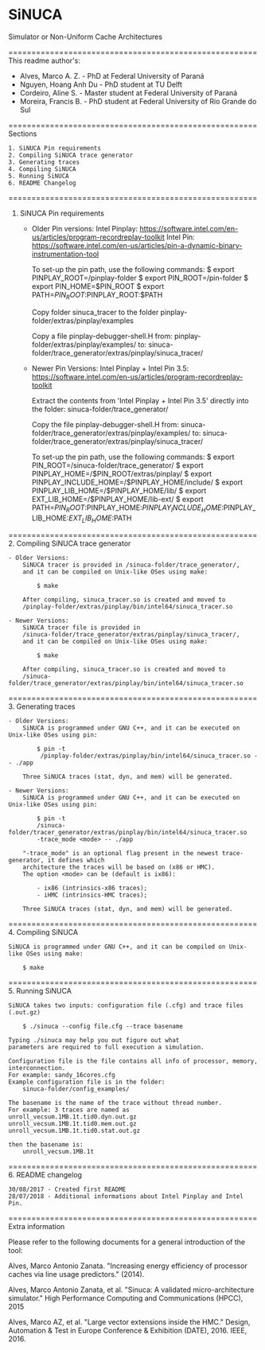 # SiNUCA
Simulator or Non-Uniform Cache Architectures

======================================================
This readme author's: 	

- Alves, Marco A. Z. 		- PhD at Federal University of Paraná
- Nguyen, Hoang Anh Du    - PhD student at TU Delft
- Cordeiro, Aline S. 		- Master student at Federal University of Paraná
- Moreira, Francis B. 	- PhD student at Federal University of Rio Grande do Sul	

======================================================
Sections

    1. SiNUCA Pin requirements
    2. Compiling SiNUCA trace generator
    3. Generating traces
    4. Compiling SiNUCA
    5. Running SiNUCA
    6. README Changelog

======================================================
1. SiNUCA Pin requirements

    - Older Pin versions:
    	Intel Pinplay:
    		https://software.intel.com/en-us/articles/program-recordreplay-toolkit
    	Intel Pin:
    		https://software.intel.com/en-us/articles/pin-a-dynamic-binary-instrumentation-tool

        To set-up the pin path, use the following commands:
			$ export PINPLAY_ROOT=/pinplay-folder
			$ export PIN_ROOT=/pin-folder
			$ export PIN_HOME=$PIN_ROOT
			$ export PATH=$PIN_ROOT:$PINPLAY_ROOT:$PATH

        Copy folder sinuca_tracer to the folder
			pinplay-folder/extras/pinplay/examples

        Copy a file pinplay-debugger-shell.H 
        from: 	pinplay-folder/extras/pinplay/examples/
        to: 	sinuca-folder/trace_generator/extras/pinplay/sinuca_tracer/

    - Newer Pin Versions:
        Intel Pinplay + Intel Pin 3.5:
            https://software.intel.com/en-us/articles/program-recordreplay-toolkit

        Extract the contents from 'Intel Pinplay + Intel Pin 3.5' 
        directly into the folder: 
			sinuca-folder/trace_generator/

        Copy the file pinplay-debugger-shell.H
        from: 	sinuca-folder/trace_generator/extras/pinplay/examples/
        to: 	sinuca-folder/trace_generator/extras/pinplay/sinuca_tracer/

        To set-up the pin path, use the following commands:
            $ export PIN_ROOT=/sinuca-folder/trace_generator/
            $ export PINPLAY_HOME=/$PIN_ROOT/extras/pinplay/
            $ export PINPLAY_INCLUDE_HOME=/$PINPLAY_HOME/include/
            $ export PINPLAY_LIB_HOME=/$PINPLAY_HOME/lib/
            $ export EXT_LIB_HOME=/$PINPLAY_HOME/lib-ext/
            $ export PATH=$PIN_ROOT:$PINPLAY_HOME:$PINPLAY_INCLUDE_HOME:$PINPLAY_LIB_HOME:$EXT_LIB_HOME:$PATH

======================================================
2. Compiling SiNUCA trace generator

    - Older Versions:
        SiNUCA tracer is provided in /sinuca-folder/trace_generator/,
        and it can be compiled on Unix-like OSes using make:

            $ make

    	After compiling, sinuca_tracer.so is created and moved to
    	/pinplay-folder/extras/pinplay/bin/intel64/sinuca_tracer.so

    - Newer Versions:
        SiNUCA tracer file is provided in
        /sinuca-folder/trace_generator/extras/pinplay/sinuca_tracer/,
        and it can be compiled on Unix-like OSes using make:

            $ make

        After compiling, sinuca_tracer.so is created and moved to
        /sinuca-folder/trace_generator/extras/pinplay/bin/intel64/sinuca_tracer.so

======================================================
3. Generating traces

    - Older Versions:
        SiNUCA is programmed under GNU C++, and it can be executed on Unix-like OSes using pin:

            $ pin -t
             /pinplay-folder/extras/pinplay/bin/intel64/sinuca_tracer.so -- ./app

        Three SiNUCA traces (stat, dyn, and mem) will be generated.

    - Newer Versions:
        SiNUCA is programmed under GNU C++, and it can be executed on Unix-like OSes using pin:

            $ pin -t
            /sinuca-folder/tracer_generator/extras/pinplay/bin/intel64/sinuca_tracer.so
            -trace_mode <mode> -- ./app

        "-trace_mode" is an optional flag present in the newest trace-generator, it defines which 
		architecture the traces will be based on (x86 or HMC). 
		The option <mode> can be (default is ix86):
            
			- ix86 (intrinsics-x86 traces);
            - iHMC (intrinsics-HMC traces);

        Three SiNUCA traces (stat, dyn, and mem) will be generated.

======================================================
4. Compiling SiNUCA

    SiNUCA is programmed under GNU C++, and it can be compiled on Unix-like OSes using make:

        $ make

======================================================
5. Running SiNUCA

	SiNUCA takes two inputs: configuration file (.cfg) and trace files (.out.gz)

    	$ ./sinuca --config file.cfg --trace basename

	Typing ./sinuca may help you out figure out what
	parameters are required to full execution a simulation.

	Configuration file is the file contains all info of processor, memory, interconnection.
	For example: sandy_16cores.cfg
	Example configuration file is in the folder:
		sinuca-folder/config_examples/

	The basename is the name of the trace without thread number.
	For example: 3 traces are named as
	unroll_vecsum.1MB.1t.tid0.dyn.out.gz
	unroll_vecsum.1MB.1t.tid0.mem.out.gz
	unroll_vecsum.1MB.1t.tid0.stat.out.gz
	
	then the basename is:
		unroll_vecsum.1MB.1t

======================================================
6. README changelog

    30/08/2017 - Created first README
    28/07/2018 - Additional informations about Intel Pinplay and Intel Pin.


======================================================
Extra information

Please refer to the following documents for a general introduction of the tool:

Alves, Marco Antonio Zanata. "Increasing energy efficiency of processor caches via line usage predictors." (2014).

Alves, Marco Antonio Zanata, et al. "Sinuca: A validated micro-architecture simulator." High Performance Computing and Communications (HPCC), 2015 

Alves, Marco AZ, et al. "Large vector extensions inside the HMC." Design, Automation & Test in Europe Conference & Exhibition (DATE), 2016. IEEE, 2016.

